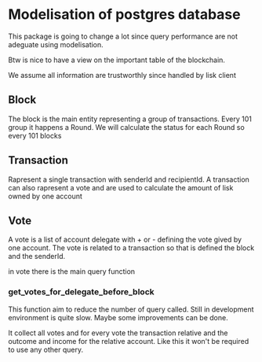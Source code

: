 # Modelisation of postgres database

This package is going to change a lot since query performance are not adeguate using modelisation.

Btw is nice to have a view on the important table of the blockchain.

We assume all information are trustworthly since handled by lisk client

## Block

The block is the main entity representing a group of transactions. Every 101 group it happens a Round.
We will calculate the status for each Round so every 101 blocks

## Transaction

Rapresent a single transaction with senderId and recipientId. A transaction can also rapresent a vote
and are used to calculate the amount of lisk owned by one account

## Vote

A vote is a list of account delegate with + or - defining the vote gived by one account. The vote is related to a transaction
so that is defined the block and the senderId.


in vote there is the main query function

### get_votes_for_delegate_before_block

This function aim to reduce the number of query called. Still in development environment is quite slow. Maybe some improvements can be done.

It collect all votes and for every vote the transaction relative and the outcome and income for the relative account.
Like this it won't be required to use any other query.
